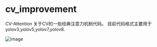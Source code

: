 # cv_improvement
CV-Attention
关于CV的一些经典注意力机制代码。
目前代码格式主要用于yolov3,yolov5,yolov7,yolov8.

![image](https://user-images.githubusercontent.com/59521578/235310509-8b302389-5306-4a56-a28f-b383f2623e2a.png)

